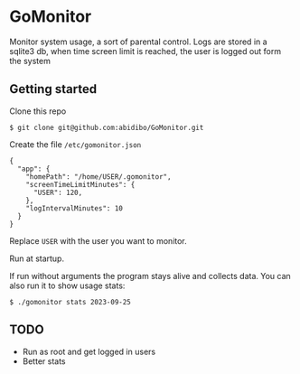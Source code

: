 # GoMonitor

Monitor system usage, a sort of parental control. Logs are stored in a sqlite3 db, when time screen limit is reached, the user is logged out form the system

## Getting started

Clone this repo

```
$ git clone git@github.com:abidibo/GoMonitor.git
```

Create the file `/etc/gomonitor.json`

```
{
  "app": {
    "homePath": "/home/USER/.gomonitor",
    "screenTimeLimitMinutes": {
      "USER": 120,
    },
    "logIntervalMinutes": 10
  }
}
```

Replace `USER` with the user you want to monitor.

Run at startup.

If run without arguments the program stays alive and collects data.
You can also run it to show usage stats:

```
$ ./gomonitor stats 2023-09-25
```

## TODO

- Run as root and get logged in users
- Better stats
